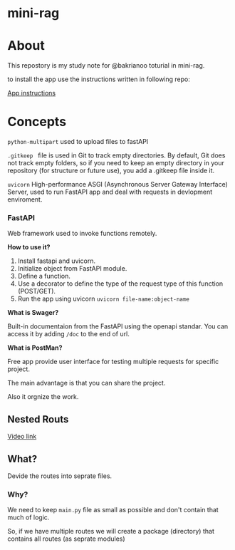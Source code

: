 # mini-rag

# About
This repostory is my study note for @bakrianoo toturial in mini-rag.

to install the app use the instructions written in following repo:

[App instructions](https://github.com/bakrianoo/mini-rag)


# Concepts
`python-multipart` used to upload files to fastAPI

`.gitkeep ` file is used in Git to track empty directories. By default, Git does not track empty folders, so if you need to keep an empty directory in your repository (for structure or future use), you add a .gitkeep file inside it.


`uvicorn` High-performance ASGI (Asynchronous Server Gateway Interface) Server, used to run FastAPI app and deal with requests in devlopment enviroment.

### FastAPI 

Web framework used to invoke functions remotely. 

**How to use it?**

1. Install fastapi and uvicorn.
2. Initialize object from FastAPI module.
3. Define a function.
4. Use a decorator to define the type of the request type of this function (POST/GET).
5. Run the app using uvicorn `uvicorn file-name:object-name`

**What is Swager?**

Built-in documentaion from the FastAPI using the openapi standar. You can access it by adding `/doc` to the end of url. 

**What is PostMan?**

Free app provide user interface for testing multiple requests for specific project. 

The main advantage is that you can share the project.

Also it orgnize the work.


## Nested Routs
[Video link]()
## What?
Devide the routes into seprate files.
### Why?
We need to keep `main.py` file as small as possible and don't contain that much of logic.

So, if we have multiple routes we will create a package (directory) that contains all routes (as seprate modules)



